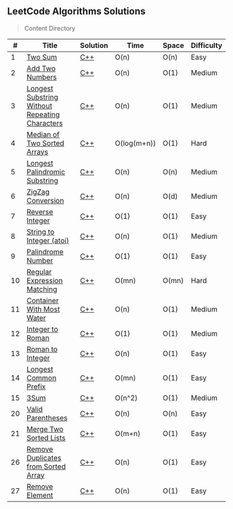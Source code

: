 ## LeetCode Algorithms Solutions

> Content Directory

|#|Title|Solution|Time|Space|Difficulty|
|---|---|---|---|---|---|
|1|[Two Sum](https://leetcode.com/problems/two-sum/#/description)|[C++](https://github.com/htdwade/LeetCode/blob/master/001.TwoSum/TwoSum.cpp)|O(n)|O(n)|Easy|
|2|[Add Two Numbers](https://leetcode.com/problems/add-two-numbers/#/description)|[C++](https://github.com/htdwade/LeetCode/blob/master/002.AddTwoNumbers/AddTwoNumbers.cpp)|O(n)|O(1)|Medium|
|3|[Longest Substring Without Repeating Characters](https://leetcode.com/problems/longest-substring-without-repeating-characters/description/)|[C++](https://github.com/htdwade/LeetCode/blob/master/003.LongestSubstringWithoutRepeatingCharacters/LongestSubstringWithoutRepeatingCharacters.cpp)|O(n)|O(1)|Medium|
|4|[Median of Two Sorted Arrays](https://leetcode.com/problems/median-of-two-sorted-arrays/description/)|[C++](https://github.com/htdwade/LeetCode/blob/master/004.MedianOfTwoSortedArrays/MedianOfTwoSortedArrays.cpp)|O(log(m+n))|O(1)|Hard|
|5|[Longest Palindromic Substring](https://leetcode.com/problems/longest-palindromic-substring/description/)|[C++](https://github.com/htdwade/LeetCode/blob/master/005.LongestPalindromicSubstring/LongestPalindromicSubstring.cpp)|O(n)|O(n)|Medium|
|6|[ZigZag Conversion](https://leetcode.com/problems/zigzag-conversion/description/)|[C++](https://github.com/htdwade/LeetCode/blob/master/006.ZigZagConversion/ZigZagConversion.cpp)|O(n)|O(d)|Medium|
|7|[Reverse Integer](https://leetcode.com/problems/reverse-integer/description/)|[C++](https://github.com/htdwade/LeetCode/blob/master/007.ReverseInteger/ReverseInteger.cpp)|O(1)|O(1)|Easy|
|8|[String to Integer (atoi)](https://leetcode.com/problems/string-to-integer-atoi/description/)|[C++](https://github.com/htdwade/LeetCode/blob/master/008.StringToInteger/StringToInteger.cpp)|O(n)|O(1)|Medium|
|9|[Palindrome Number](https://leetcode.com/problems/palindrome-number/description/)|[C++](https://github.com/htdwade/LeetCode/blob/master/009.PalindromeNumber/PalindromeNumber.cpp)|O(1)|O(1)|Easy|
|10|[Regular Expression Matching](https://leetcode.com/problems/regular-expression-matching/description/)|[C++](https://github.com/htdwade/LeetCode/blob/master/010.RegularExpressionMatching/RegularExpressionMatching.cpp)|O(mn)|O(mn)|Hard|
|11|[Container With Most Water](https://leetcode.com/problems/container-with-most-water/description/)|[C++](https://github.com/htdwade/LeetCode/blob/master/011.ContainerWithMostWater/ContainerWithMostWater.cpp)|O(n)|O(1)|Medium|
|12|[Integer to Roman](https://leetcode.com/problems/integer-to-roman/description/)|[C++](https://github.com/htdwade/LeetCode/blob/master/012.IntegerToRoman/IntegerToRoman.cpp)|O(1)|O(1)|Medium|
|13|[Roman to Integer](https://leetcode.com/problems/roman-to-integer/description/)|[C++](https://github.com/htdwade/LeetCode/blob/master/013.RomanToInteger/RomanToInteger.cpp)|O(n)|O(1)|Easy|
|14|[Longest Common Prefix](https://leetcode.com/problems/longest-common-prefix/description/)|[C++](https://github.com/htdwade/LeetCode/blob/master/014.LongestCommonPrefix/LongestCommonPrefix.cpp)|O(mn)|O(1)|Easy|
|15|[3Sum](https://leetcode.com/problems/3sum/description/)|[C++](https://github.com/htdwade/LeetCode/blob/master/015.3Sum/3Sum.cpp)|O(n^2)|O(1)|Medium|
|20|[Valid Parentheses](https://leetcode.com/problems/valid-parentheses/description/)|[C++](https://github.com/htdwade/LeetCode/blob/master/020.ValidParentheses/ValidParentheses.cpp)|O(n)|O(n)|Easy|
|21|[Merge Two Sorted Lists](https://leetcode.com/problems/merge-two-sorted-lists/description/)|[C++](https://github.com/htdwade/LeetCode/blob/master/021.MergeTwoSortedLists/MergeTwoSortedLists.cpp)|O(m+n)|O(1)|Easy|
|26|[Remove Duplicates from Sorted Array](https://leetcode.com/problems/remove-duplicates-from-sorted-array/description/)|[C++](https://github.com/htdwade/LeetCode/blob/master/026.RemoveDuplicatesFromSortedArray/RemoveDuplicatesFromSortedArray.cpp)|O(n)|O(1)|Easy|
|27|[Remove Element](https://leetcode.com/problems/remove-element/description/)|[C++](https://github.com/htdwade/LeetCode/blob/master/027.RemoveElement/RemoveElement.cpp)|O(n)|O(1)|Easy|